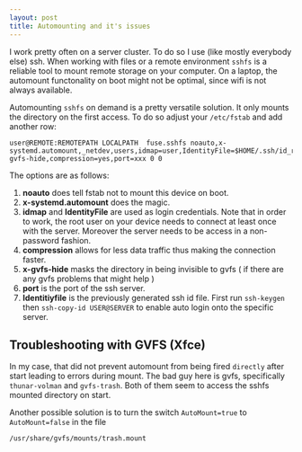```yaml
---
layout: post
title: Automounting and it's issues
---
```


I work pretty often on a server cluster. To do so I use (like mostly everybody else) ssh. When working with files or a remote environment `sshfs` is a reliable tool to mount remote storage on your computer. On a laptop, the automount functonality on boot might not be optimal, since wifi is not always available.

Automounting `sshfs` on demand is a pretty versatile solution. It only mounts the directory on the first access. To do so adjust your `/etc/fstab` and add another row:

```
user@REMOTE:REMOTEPATH LOCALPATH  fuse.sshfs noauto,x-systemd.automount,_netdev,users,idmap=user,IdentityFile=$HOME/.ssh/id_rsa,uid=1000,gid=1000,allow_other,reconnect,comment=x-gvfs-hide,compression=yes,port=xxx 0 0
```

The options are as follows:

1. **noauto** does tell fstab not to mount this device on boot.
2. **x-systemd.automount** does the magic.
3. **idmap** and **IdentityFile** are used as login credentials. Note that in order to work, the root user on your device needs to connect at least once with the server. Moreover the server needs to be access in a non-password fashion.
4. **compression** allows for less data traffic thus making the connection faster.
5. **x-gvfs-hide** masks the directory in being invisible to gvfs ( if there are any gvfs problems that might help )
6. **port** is the port of the ssh server.
7. **Identitiyfile** is the previously generated ssh id file. First run ``ssh-keygen`` then `ssh-copy-id USER@SERVER` to enable auto login onto the specific server.


## Troubleshooting with GVFS (Xfce)

In my case, that did not prevent automount from being fired `directly` after start leading to errors during mount. The bad guy here is gvfs, specifically `thunar-volman` and `gvfs-trash`. Both of them seem to access the sshfs mounted directory on start. 

Another possible solution is to turn the switch `AutoMount=true` to `AutoMount=false` in the file

```
/usr/share/gvfs/mounts/trash.mount
```